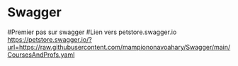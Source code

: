 # Swagger
#Premier pas sur swagger
#Lien vers petstore.swagger.io
https://petstore.swagger.io/?url=https://raw.githubusercontent.com/mampiononavoahary/Swagger/main/CoursesAndProfs.yaml
